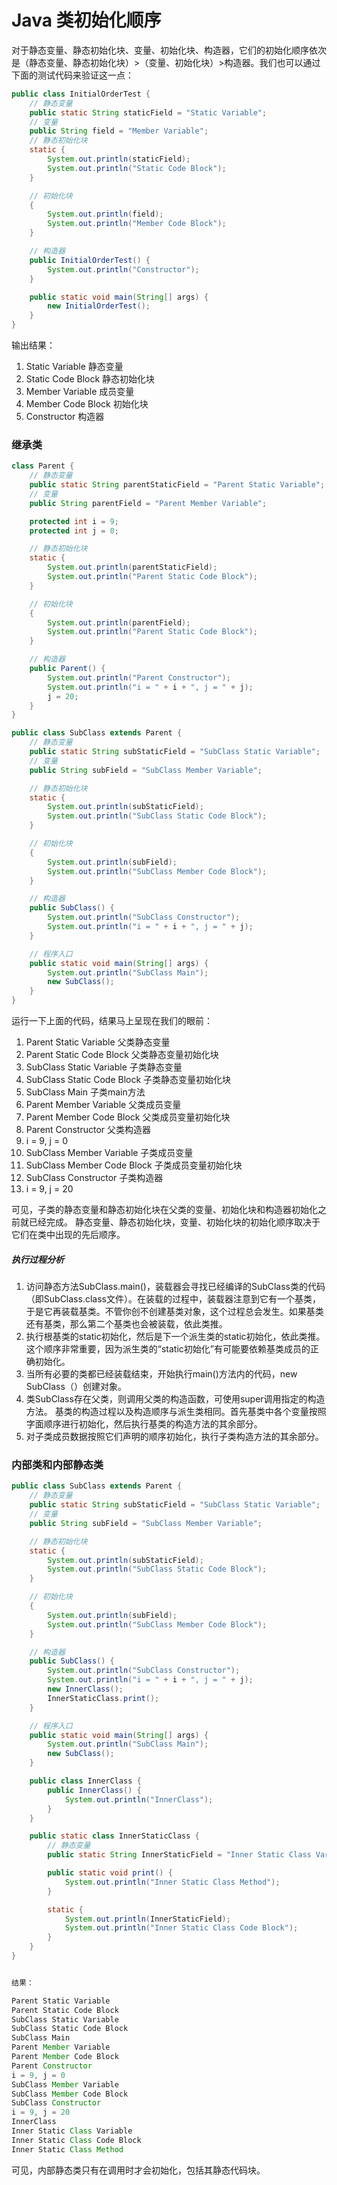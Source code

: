 Java 类初始化顺序
===

对于静态变量、静态初始化块、变量、初始化块、构造器，它们的初始化顺序依次是（静态变量、静态初始化块）>（变量、初始化块）>构造器。我们也可以通过下面的测试代码来验证这一点：

```java
public class InitialOrderTest {
    // 静态变量
    public static String staticField = "Static Variable";
    // 变量
    public String field = "Member Variable";
    // 静态初始化块
    static {
        System.out.println(staticField);
        System.out.println("Static Code Block");
    }

    // 初始化块
    {
        System.out.println(field);
        System.out.println("Member Code Block");
    }

    // 构造器
    public InitialOrderTest() {
        System.out.println("Constructor");
    }

    public static void main(String[] args) {
        new InitialOrderTest();
    }
}
```

输出结果：

1. Static Variable 静态变量
2. Static Code Block 静态初始化块
3. Member Variable 成员变量
4. Member Code Block 初始化块
5. Constructor 构造器


### 继承类

```java
class Parent {
    // 静态变量
    public static String parentStaticField = "Parent Static Variable";
    // 变量
    public String parentField = "Parent Member Variable";

    protected int i = 9;
    protected int j = 0;

    // 静态初始化块
    static {
        System.out.println(parentStaticField);
        System.out.println("Parent Static Code Block");
    }

    // 初始化块
    {
        System.out.println(parentField);
        System.out.println("Parent Static Code Block");
    }

    // 构造器
    public Parent() {
        System.out.println("Parent Constructor");
        System.out.println("i = " + i + ", j = " + j);
        j = 20;
    }
}

public class SubClass extends Parent {
    // 静态变量
    public static String subStaticField = "SubClass Static Variable";
    // 变量
    public String subField = "SubClass Member Variable";

    // 静态初始化块
    static {
        System.out.println(subStaticField);
        System.out.println("SubClass Static Code Block");
    }

    // 初始化块
    {
        System.out.println(subField);
        System.out.println("SubClass Member Code Block");
    }

    // 构造器
    public SubClass() {
        System.out.println("SubClass Constructor");
        System.out.println("i = " + i + ", j = " + j);
    }

    // 程序入口
    public static void main(String[] args) {
        System.out.println("SubClass Main");
        new SubClass();
    }
}
```

运行一下上面的代码，结果马上呈现在我们的眼前：

1. Parent Static Variable 父类静态变量
2. Parent Static Code Block 父类静态变量初始化块
3. SubClass Static Variable 子类静态变量
4. SubClass Static Code Block 子类静态变量初始化块
5. SubClass Main 子类main方法
6. Parent Member Variable 父类成员变量
7. Parent Member Code Block 父类成员变量初始化块
8. Parent Constructor 父类构造器
9. i = 9, j = 0
10. SubClass Member Variable 子类成员变量
11. SubClass Member Code Block 子类成员变量初始化块
12. SubClass Constructor 子类构造器
13. i = 9, j = 20

可见，子类的静态变量和静态初始化块在父类的变量、初始化块和构造器初始化之前就已经完成。
静态变量、静态初始化块，变量、初始化块的初始化顺序取决于它们在类中出现的先后顺序。

##### 执行过程分析

1. 访问静态方法SubClass.main()，装载器会寻找已经编译的SubClass类的代码（即SubClass.class文件）。在装载的过程中，装载器注意到它有一个基类，于是它再装载基类。不管你创不创建基类对象，这个过程总会发生。如果基类还有基类，那么第二个基类也会被装载，依此类推。
2. 执行根基类的static初始化，然后是下一个派生类的static初始化，依此类推。这个顺序非常重要，因为派生类的“static初始化”有可能要依赖基类成员的正确初始化。
3. 当所有必要的类都已经装载结束，开始执行main()方法内的代码，new SubClass（）创建对象。
4. 类SubClass存在父类，则调用父类的构造函数，可使用super调用指定的构造方法。
基类的构造过程以及构造顺序与派生类相同。首先基类中各个变量按照字面顺序进行初始化，然后执行基类的构造方法的其余部分。
5. 对子类成员数据按照它们声明的顺序初始化，执行子类构造方法的其余部分。

### 内部类和内部静态类

```java
public class SubClass extends Parent {
    // 静态变量
    public static String subStaticField = "SubClass Static Variable";
    // 变量
    public String subField = "SubClass Member Variable";

    // 静态初始化块
    static {
        System.out.println(subStaticField);
        System.out.println("SubClass Static Code Block");
    }

    // 初始化块
    {
        System.out.println(subField);
        System.out.println("SubClass Member Code Block");
    }

    // 构造器
    public SubClass() {
        System.out.println("SubClass Constructor");
        System.out.println("i = " + i + ", j = " + j);
        new InnerClass();
        InnerStaticClass.print();
    }

    // 程序入口
    public static void main(String[] args) {
        System.out.println("SubClass Main");
        new SubClass();
    }

    public class InnerClass {
        public InnerClass() {
            System.out.println("InnerClass");
        }
    }

    public static class InnerStaticClass {
        // 静态变量
        public static String InnerStaticField = "Inner Static Class Variable";

        public static void print() {
            System.out.println("Inner Static Class Method");
        }

        static {
            System.out.println(InnerStaticField);
            System.out.println("Inner Static Class Code Block");
        }
    }
}


结果：

Parent Static Variable
Parent Static Code Block
SubClass Static Variable
SubClass Static Code Block
SubClass Main
Parent Member Variable
Parent Member Code Block
Parent Constructor
i = 9, j = 0
SubClass Member Variable
SubClass Member Code Block
SubClass Constructor
i = 9, j = 20
InnerClass
Inner Static Class Variable
Inner Static Class Code Block
Inner Static Class Method
```

可见，内部静态类只有在调用时才会初始化，包括其静态代码块。

